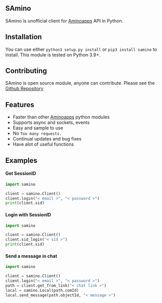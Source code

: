 ## SAmino
SAmino is unofficial client for [Aminoapps](https://aminoapps.com/) API in Python. 

## Installation
You can use either `python3 setup.py install` or `pip3 install samino` to install. This module is tested on Python 3.9+.

## Contributing
SAmino is open source module, anyone can contribute. Please see the [Github Repository](https://github.com/SirLez/SAmino)

## Features
- Faster than other [Aminoapps](https://aminoapps.com/) python modules
- Supports async and sockets, events
- Easy and sample to use
- No `Too many requests.`
- Continual updates and bug fixes
- Have alot of useful functions

## Examples
#### Get SessionID
```py
import samino

client = samino.Client()
client.login("< email >", "< password >")
print(client.sid)
```
#### Login with SessionID
```py
import samino

client = samino.Client()
client.sid_login("< sid >")
print(client.sid)
```
#### Send a message in chat
```py
import samino

client = samino.Client()
client.login("< email >", "< password >")
path = client.get_from_link("< chat link >")
local = samino.Local(path.comId)
local.send_message(path.objectId, "< message >")
```
